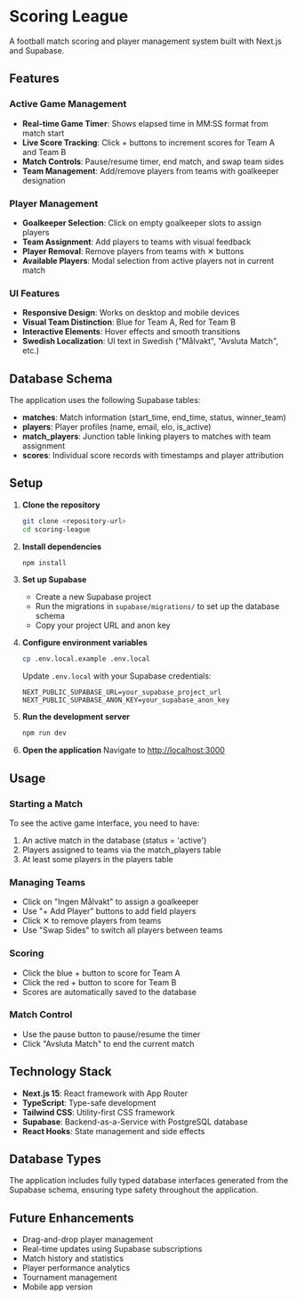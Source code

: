 # Scoring League

A football match scoring and player management system built with Next.js and Supabase.

## Features

### Active Game Management
- **Real-time Game Timer**: Shows elapsed time in MM:SS format from match start
- **Live Score Tracking**: Click + buttons to increment scores for Team A and Team B
- **Match Controls**: Pause/resume timer, end match, and swap team sides
- **Team Management**: Add/remove players from teams with goalkeeper designation

### Player Management
- **Goalkeeper Selection**: Click on empty goalkeeper slots to assign players
- **Team Assignment**: Add players to teams with visual feedback
- **Player Removal**: Remove players from teams with ✕ buttons
- **Available Players**: Modal selection from active players not in current match

### UI Features
- **Responsive Design**: Works on desktop and mobile devices
- **Visual Team Distinction**: Blue for Team A, Red for Team B
- **Interactive Elements**: Hover effects and smooth transitions
- **Swedish Localization**: UI text in Swedish ("Målvakt", "Avsluta Match", etc.)

## Database Schema

The application uses the following Supabase tables:

- **matches**: Match information (start_time, end_time, status, winner_team)
- **players**: Player profiles (name, email, elo, is_active)
- **match_players**: Junction table linking players to matches with team assignment
- **scores**: Individual score records with timestamps and player attribution

## Setup

1. **Clone the repository**
   ```bash
   git clone <repository-url>
   cd scoring-league
   ```

2. **Install dependencies**
   ```bash
   npm install
   ```

3. **Set up Supabase**
   - Create a new Supabase project
   - Run the migrations in `supabase/migrations/` to set up the database schema
   - Copy your project URL and anon key

4. **Configure environment variables**
   ```bash
   cp .env.local.example .env.local
   ```
   
   Update `.env.local` with your Supabase credentials:
   ```
   NEXT_PUBLIC_SUPABASE_URL=your_supabase_project_url
   NEXT_PUBLIC_SUPABASE_ANON_KEY=your_supabase_anon_key
   ```

5. **Run the development server**
   ```bash
   npm run dev
   ```

6. **Open the application**
   Navigate to [http://localhost:3000](http://localhost:3000)

## Usage

### Starting a Match
To see the active game interface, you need to have:
1. An active match in the database (status = 'active')
2. Players assigned to teams via the match_players table
3. At least some players in the players table

### Managing Teams
- Click on "Ingen Målvakt" to assign a goalkeeper
- Use "+ Add Player" buttons to add field players
- Click ✕ to remove players from teams
- Use "Swap Sides" to switch all players between teams

### Scoring
- Click the blue + button to score for Team A
- Click the red + button to score for Team B
- Scores are automatically saved to the database

### Match Control
- Use the pause button to pause/resume the timer
- Click "Avsluta Match" to end the current match

## Technology Stack

- **Next.js 15**: React framework with App Router
- **TypeScript**: Type-safe development
- **Tailwind CSS**: Utility-first CSS framework
- **Supabase**: Backend-as-a-Service with PostgreSQL database
- **React Hooks**: State management and side effects

## Database Types

The application includes fully typed database interfaces generated from the Supabase schema, ensuring type safety throughout the application.

## Future Enhancements

- Drag-and-drop player management
- Real-time updates using Supabase subscriptions
- Match history and statistics
- Player performance analytics
- Tournament management
- Mobile app version
